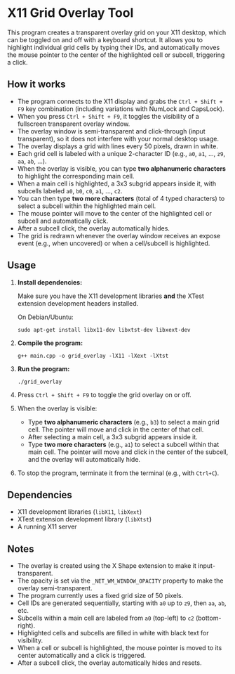 # X11 Grid Overlay Tool

This program creates a transparent overlay grid on your X11 desktop, which can be toggled on and off with a keyboard shortcut. It allows you to highlight individual grid cells by typing their IDs, and automatically moves the mouse pointer to the center of the highlighted cell or subcell, triggering a click.

## How it works

- The program connects to the X11 display and grabs the `Ctrl + Shift + F9` key combination (including variations with NumLock and CapsLock).
- When you press `Ctrl + Shift + F9`, it toggles the visibility of a fullscreen transparent overlay window.
- The overlay window is semi-transparent and click-through (input transparent), so it does not interfere with your normal desktop usage.
- The overlay displays a grid with lines every 50 pixels, drawn in white.
- Each grid cell is labeled with a unique 2-character ID (e.g., `a0`, `a1`, ..., `z9`, `aa`, `ab`, ...).
- When the overlay is visible, you can type **two alphanumeric characters** to highlight the corresponding main cell.
- When a main cell is highlighted, a 3x3 subgrid appears inside it, with subcells labeled `a0`, `b0`, `c0`, `a1`, ..., `c2`.
- You can then type **two more characters** (total of 4 typed characters) to select a subcell within the highlighted main cell.
- The mouse pointer will move to the center of the highlighted cell or subcell and automatically click.
- After a subcell click, the overlay automatically hides.
- The grid is redrawn whenever the overlay window receives an expose event (e.g., when uncovered) or when a cell/subcell is highlighted.

## Usage

1. **Install dependencies:**

   Make sure you have the X11 development libraries **and** the XTest extension development headers installed.

   On Debian/Ubuntu:

   ```
   sudo apt-get install libx11-dev libxtst-dev libxext-dev
   ```

2. **Compile the program:**

   ```
   g++ main.cpp -o grid_overlay -lX11 -lXext -lXtst
   ```

3. **Run the program:**

   ```
   ./grid_overlay
   ```

4. Press `Ctrl + Shift + F9` to toggle the grid overlay on or off.

5. When the overlay is visible:
   - Type **two alphanumeric characters** (e.g., `b3`) to select a main grid cell. The pointer will move and click in the center of that cell.
   - After selecting a main cell, a 3x3 subgrid appears inside it.
   - Type **two more characters** (e.g., `a1`) to select a subcell within that main cell. The pointer will move and click in the center of the subcell, and the overlay will automatically hide.

6. To stop the program, terminate it from the terminal (e.g., with `Ctrl+C`).

## Dependencies

- X11 development libraries (`libX11`, `libXext`)
- XTest extension development library (`libXtst`)
- A running X11 server

## Notes

- The overlay is created using the X Shape extension to make it input-transparent.
- The opacity is set via the `_NET_WM_WINDOW_OPACITY` property to make the overlay semi-transparent.
- The program currently uses a fixed grid size of 50 pixels.
- Cell IDs are generated sequentially, starting with `a0` up to `z9`, then `aa`, `ab`, etc.
- Subcells within a main cell are labeled from `a0` (top-left) to `c2` (bottom-right).
- Highlighted cells and subcells are filled in white with black text for visibility.
- When a cell or subcell is highlighted, the mouse pointer is moved to its center automatically and a click is triggered.
- After a subcell click, the overlay automatically hides and resets.

